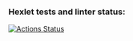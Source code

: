 ### Hexlet tests and linter status:
[![Actions Status](https://github.com/Shangrion/php-project-48/actions/workflows/hexlet-check.yml/badge.svg)](https://github.com/Shangrion/php-project-48/actions)